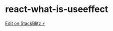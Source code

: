 # react-what-is-useeffect

[Edit on StackBlitz ⚡️](https://stackblitz.com/edit/stackblitz-starters-fa9nty)